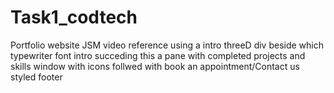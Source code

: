 # Task1_codtech
Portfolio website
JSM video reference using a intro threeD div beside which typewriter font intro 
succeding this a pane with completed projects and skills window with icons 
follwed with book an appointment/Contact us styled footer
